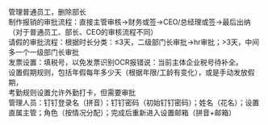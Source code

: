 管理普通员工，删除部长<br>
制作报销的审批流程：直接主管审核->财务或签->CEO/总经理或签->最后出纳（对于普通员工、部长、CEO的审核流程不同）<br>
请假的审批流程：根据时长分类：≤3天，二级部门长审批->hr审批；>3天，中间多一个一级部门长审批<br>
发票设置：填税号，以免发票识别OCR报错说：当前主体企业税号待补全。<br>
设置假期规则，包括年假每年多少天（根据年限/工龄有变化），或是手动发放假期，<br>
考勤规则设置允许外勤打卡，但需要审批<br>
管理人员：钉钉登录名（拼音）；钉钉密码（初始钉钉密码）；姓名（花名）；设置直属主管；角色（按情况分配）；完成后重新进入设置邮箱（拼音+邮箱）<br>
<br>
<br>
<br>
<br>
